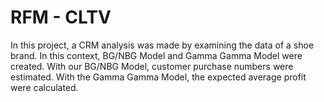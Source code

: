 # RFM - CLTV
In this project, a CRM analysis was made by examining the data of a shoe brand.
In this context, BG/NBG Model and Gamma Gamma Model were created. 
With our BG/NBG Model, customer purchase numbers were estimated.
With the Gamma Gamma Model, the expected average profit were calculated.

